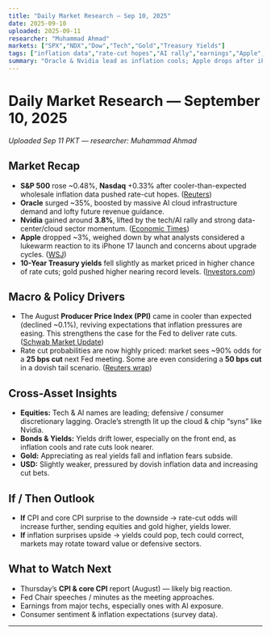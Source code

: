 ```yaml
---
title: "Daily Market Research — Sep 10, 2025"
date: 2025-09-10
uploaded: 2025-09-11
researcher: "Muhammad Ahmad"
markets: ["SPX","NDX","Dow","Tech","Gold","Treasury Yields"]
tags: ["inflation data","rate-cut hopes","AI rally","earnings","Apple","Oracle"]
summary: "Oracle & Nvidia lead as inflation cools; Apple drops after iPhone event; markets price strong Fed cut odds ahead of CPI data."
---
```

# Daily Market Research — September 10, 2025  
*Uploaded Sep 11 PKT — researcher: Muhammad Ahmad*

## Market Recap
- **S&P 500** rose ~0.48%, **Nasdaq** +0.33% after cooler-than-expected wholesale inflation data pushed rate-cut hopes. ([Reuters](https://www.reuters.com/business/sp-500-nasdaq-hit-record-highs-after-inflation-data-boosts-rate-cut-bets-oracle-2025-09-10/))  
- **Oracle** surged ~35%, boosted by massive AI cloud infrastructure demand and lofty future revenue guidance.  
- **Nvidia** gained around **3.8%**, lifted by the tech/AI rally and strong data-center/cloud sector momentum. ([Economic Times](https://economictimes.indiatimes.com/news/international/us/oracle-vs-nvidia-vs-tsmc-stocks-soar-share-prices-rise-which-one-is-current-poster-child-of-ai-boom-in-u-s-stock-market/articleshow/123812903.cms?from=mdr))  
- **Apple** dropped ~3%, weighed down by what analysts considered a lukewarm reaction to its iPhone 17 launch and concerns about upgrade cycles. ([WSJ](https://www.wsj.com/livecoverage/stock-market-today-dow-sp-500-nasdaq-09-10-2025?gaa_at=eafs&gaa_n=ASWzDAhFYxqcxDFdquzDqczgH4vhT3l2Y-fzBhesuKBLnAjJl4womzGraUA9&gaa_sig=zL_wd-QROnKOVqJFtakZCK-_XaAct5iQHTMuBw8Uzy0P4UlovNSkSGykCg5e5WqEc5BEXgqko06mBJMtLSkQ%3D%3D&gaa_ts=68c265df))  
- **10-Year Treasury yields** fell slightly as market priced in higher chance of rate cuts; gold pushed higher nearing record levels. ([Investors.com](https://www.investors.com/market-trend/stock-market-today/dow-sp-500-nasdaq-inflation-data-oracle-orcl-stock/))

## Macro & Policy Drivers
- The August **Producer Price Index (PPI)** came in cooler than expected (declined ~0.1%), reviving expectations that inflation pressures are easing. This strengthens the case for the Fed to deliver rate cuts. ([Schwab Market Update](https://www.schwab.com/learn/story/stock-market-update-open))  
- Rate cut probabilities are now highly priced: market sees ~90% odds for a **25 bps cut** next Fed meeting. Some are even considering a **50 bps cut** in a dovish tail scenario. ([Reuters wrap](https://www.reuters.com/business/sp-500-nasdaq-hit-record-highs-after-inflation-data-boosts-rate-cut-bets-oracle-2025-09-10/))

## Cross-Asset Insights
- **Equities:** Tech & AI names are leading; defensive / consumer discretionary lagging. Oracle’s strength lit up the cloud & chip “syns” like Nvidia.  
- **Bonds & Yields:** Yields drift lower, especially on the front end, as inflation cools and rate cuts look nearer.  
- **Gold:** Appreciating as real yields fall and inflation fears subside.  
- **USD:** Slightly weaker, pressured by dovish inflation data and increasing cut bets.

## If / Then Outlook
- **If** CPI and core CPI surprise to the downside → rate-cut odds will increase further, sending equities and gold higher, yields lower.  
- **If** inflation surprises upside → yields could pop, tech could correct, markets may rotate toward value or defensive sectors.

## What to Watch Next
- Thursday’s **CPI & core CPI** report (August) — likely big reaction.  
- Fed Chair speeches / minutes as the meeting approaches.  
- Earnings from major techs, especially ones with AI exposure.  
- Consumer sentiment & inflation expectations (survey data).

---

